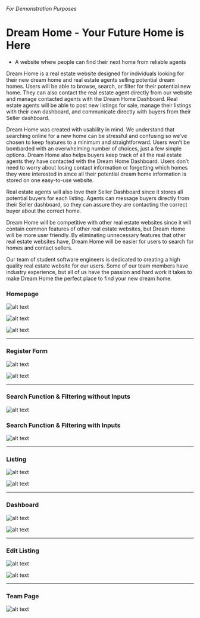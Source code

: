 *For Demonstration Purposes*

# Dream Home - Your Future Home is Here

- A website where people can find their next home from reliable agents

Dream Home is a real estate website designed for individuals looking for their new dream home
and real estate agents selling potential dream homes. Users will be able to browse, search, or
filter for their potential new home. They can also contact the real estate agent directly from our
website and manage contacted agents with the Dream Home Dashboard. Real estate agents
will be able to post new listings for sale, manage their listings with their own dashboard, and
communicate directly with buyers from their Seller dashboard.

Dream Home was created with usability in mind. We understand that searching online for a new
home can be stressful and confusing so we’ve chosen to keep features to a minimum and
straightforward. Users won’t be bombarded with an overwhelming number of choices, just a few
simple options. Dream Home also helps buyers keep track of all the real estate agents they
have contacted with the Dream Home Dashboard. Users don’t need to worry about losing
contact information or forgetting which homes they were interested in since all their potential
dream home information is stored on one easy-to-use website.

Real estate agents will also love their Seller Dashboard since it stores all potential buyers for
each listing. Agents can message buyers directly from their Seller dashboard, so they can
assure they are contacting the correct buyer about the correct home.

Dream Home will be competitive with other real estate websites since it will contain common
features of other real estate websites, but Dream Home will be more user friendly. By
eliminating unnecessary features that other real estate websites have, Dream Home will be
easier for users to search for homes and contact sellers.

Our team of student software engineers is dedicated to creating a high quality real estate
website for our users. Some of our team members have industry experience, but all of us have
the passion and hard work it takes to make Dream Home the perfect place to find your new
dream home.

### Homepage
![alt text](https://github.com/Bravolly/Dream-Home/blob/master/Documents/ScreenShots/Homepage.jpg "Homepage")

![alt text](https://github.com/Bravolly/Dream-Home/blob/master/Documents/ScreenShots/Login.jpg "Login")

![alt text](https://github.com/Bravolly/Dream-Home/blob/master/Documents/ScreenShots/Featured%20Homes.jpg "Featured Homes")
___

### Register Form
![alt text](https://github.com/Bravolly/Dream-Home/blob/master/Documents/ScreenShots/Register%20Form.jpg "Register")

![alt text](https://github.com/Bravolly/Dream-Home/blob/master/Documents/ScreenShots/Register%20Form%202.jpg "Register2")
___

### Search Function & Filtering without Inputs
![alt text](https://github.com/Bravolly/Dream-Home/blob/master/Documents/ScreenShots/Search%20Results.jpg "Search")

### Search Function & Filtering with Inputs
![alt text](https://github.com/Bravolly/Dream-Home/blob/master/Documents/ScreenShots/Search%20Results%20Inputs.jpg "Search Inputs")
___

### Listing
![alt text](https://github.com/Bravolly/Dream-Home/blob/master/Documents/ScreenShots/Listing%20Page.jpg "Listing")

![alt text](https://github.com/Bravolly/Dream-Home/blob/master/Documents/ScreenShots/Listing%20Page%202.jpg "Listing2")
___

### Dashboard
![alt text](https://github.com/Bravolly/Dream-Home/blob/master/Documents/ScreenShots/Dashboard%20Listing.jpg "Dashboard")

![alt text](https://github.com/Bravolly/Dream-Home/blob/master/Documents/ScreenShots/Dashboard%20Messages.jpg "Dashboard2")
___

### Edit Listing
![alt text](https://github.com/Bravolly/Dream-Home/blob/master/Documents/ScreenShots/Edit%20Listing.jpg "EditListing")

![alt text](https://github.com/Bravolly/Dream-Home/blob/master/Documents/ScreenShots/Edit%20Listing%202.jpg "EditListing2")
___

### Team Page
![alt text](https://github.com/Bravolly/Dream-Home/blob/master/Documents/ScreenShots/Team%20Page.jpg "Team")
